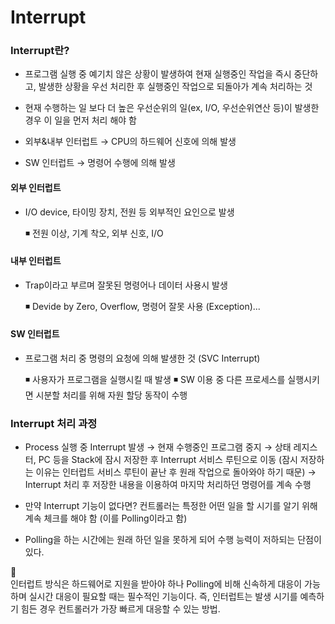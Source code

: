 # Interrupt

 ### Interrupt란?
  
   - 프로그램 실행 중 예기치 않은 상황이 발생하여 현재 실행중인 작업을 즉시 중단하고, 발생한 상황을 우선 처리한 후 실행중인 작업으로 되돌아가 계속 처리하는 것
   
   - 현재 수행하는 일 보다 더 높은 우선순위의 일(ex, I/O, 우선순위연산 등)이 발생한 경우 이 일을 먼저 처리 해야 함
   
   - 외부&내부 인터럽트 → CPU의 하드웨어 신호에 의해 발생
  
   - SW 인터럽트 → 명령어 수행에 의해 발생
   
   
 #### 외부 인터럽트
 
  - I/O device, 타이밍 장치, 전원 등 외부적인 요인으로 발생
   
    ◾ 전원 이상, 기계 착오, 외부 신호, I/O
    
 #### 내부 인터럽트
 
  - Trap이라고 부르며 잘못된 명령어나 데이터 사용시 발생
   
    ◾ Devide by Zero, Overflow, 명령어 잘못 사용 (Exception)...
    
 #### SW 인터럽트
 
  - 프로그램 처리 중 명령의 요청에 의해 발생한 것 (SVC Interrupt)
   
    ◾ 사용자가 프로그램을 실행시킬 때 발생
    ◾ SW 이용 중 다른 프로세스를 실행시키면 시분할 처리를 위해 자원 할당 동작이 수행
    

 ### Interrupt 처리 과정
 
  - Process 실행 중 Interrupt 발생 → 현재 수행중인 프로그램 중지 → 상태 레지스터, PC 등을 Stack에 잠시 저장한 후 Interrupt 서비스 루틴으로 이동 (잠시 저장하는 이유는 인터럽트 서비스 루틴이 끝난 후 원래 작업으로 돌아와야 하기 때문)
    → Interrupt 처리 후 저장한 내용을 이용하여 마지막 처리하던 명령어를 계속 수행
    
  - 만약 Interrupt 기능이 없다면? 컨트롤러는 특정한 어떤 일을 할 시기를 알기 위해 계속 체크를 해야 함 (이를 Polling이라고 함)
  
  - Polling을 하는 시간에는 원래 하던 일을 못하게 되어 수행 능력이 저하되는 단점이 있다.
  
💬  
인터럽트 방식은 하드웨어로 지원을 받아야 하나 Polling에 비해 신속하게 대응이 가능하며 실시간 대응이 필요할 때는 필수적인 기능이다.
 즉, 인터럽트는 발생 시기를 예측하기 힘든 경우 컨트롤러가 가장 빠르게 대응할 수 있는 방법.
